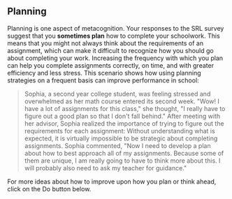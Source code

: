 ## Planning

Planning is one aspect of metacognition. Your responses to the SRL survey suggest that you **sometimes plan** how to complete your schoolwork. This means that you might not always think about the requirements of an assignment, which can make it difficult to recognize how you should go about completing your work. Increasing the frequency with which you plan can help you complete assignments correctly, on time, and with greater efficiency and less stress. This scenario shows how using planning strategies on a frequent basis can improve performance in school:

> Sophia, a second year college student, was feeling stressed and overwhelmed as her math course entered its second week. "Wow! I have a lot of assignments for this class," she thought, "I really have to figure out a good plan so that I don't fall behind." After meeting with her advisor, Sophia realized the importance of trying to figure out the requirements for each assignment: Without understanding what is expected, it is virtually impossible to be strategic about completing assignments. Sophia commented, "Now I need to develop a plan about how to best approach all of my assignments. Because some of them are unique, I am really going to have to think more about this. I will probably also need to ask my teacher for guidance."

For more ideas about how to improve upon how you plan or think ahead, click on the Do button below. 
